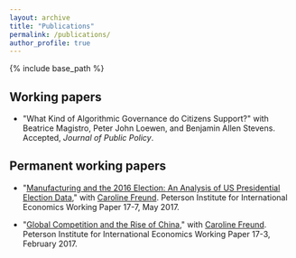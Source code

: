 ```yaml
---
layout: archive
title: "Publications"
permalink: /publications/
author_profile: true
---
```


{% include base_path %}


Working papers
-----

* "What Kind of Algorithmic Governance do Citizens Support?" with Beatrice Magistro, Peter John Loewen, and Benjamin Allen Stevens. Accepted, *Journal of Public Policy*.

Permanent working papers
-----

* "[Manufacturing and the 2016 Election: An Analysis of US Presidential Election Data](https://www.piie.com/publications/working-papers/manufacturing-and-2016-election)," with [Caroline Freund](https://gps.ucsd.edu/faculty-directory/caroline-freund.html). Peterson Institute for International Economics Working Paper 17-7, May 2017.

* "[Global Competition and the Rise of China](https://www.piie.com/publications/working-papers/global-competition-and-rise-china)," with [Caroline Freund](https://gps.ucsd.edu/faculty-directory/caroline-freund.html). Peterson Institute for International Economics Working Paper 17-3, February 2017.